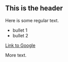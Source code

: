 ## This is the header

Here is some regular text.

 * bullet 1
 * bullet 2

[Link to Google](http://www.google.co.uk)

More text.
